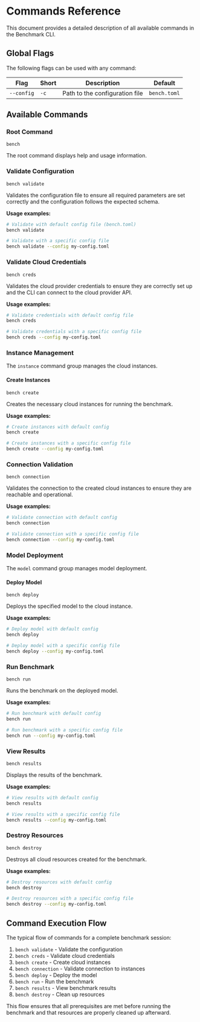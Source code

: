 # Commands Reference

This document provides a detailed description of all available commands in the Benchmark CLI.

## Global Flags

The following flags can be used with any command:

| Flag       | Short | Description                    | Default      |
| ---------- | ----- | ------------------------------ | ------------ |
| `--config` | `-c`  | Path to the configuration file | `bench.toml` |

## Available Commands

### Root Command

```
bench
```

The root command displays help and usage information.

### Validate Configuration

```
bench validate
```

Validates the configuration file to ensure all required parameters are set correctly and the configuration follows the expected schema.

**Usage examples:**

```bash
# Validate with default config file (bench.toml)
bench validate

# Validate with a specific config file
bench validate --config my-config.toml
```

### Validate Cloud Credentials

```
bench creds
```

Validates the cloud provider credentials to ensure they are correctly set up and the CLI can connect to the cloud provider API.

**Usage examples:**

```bash
# Validate credentials with default config file
bench creds

# Validate credentials with a specific config file
bench creds --config my-config.toml
```

### Instance Management

The `instance` command group manages the cloud instances.

#### Create Instances

```
bench create
```

Creates the necessary cloud instances for running the benchmark.

**Usage examples:**

```bash
# Create instances with default config
bench create

# Create instances with a specific config file
bench create --config my-config.toml
```

### Connection Validation

```
bench connection
```

Validates the connection to the created cloud instances to ensure they are reachable and operational.

**Usage examples:**

```bash
# Validate connection with default config
bench connection

# Validate connection with a specific config file
bench connection --config my-config.toml
```

### Model Deployment

The `model` command group manages model deployment.

#### Deploy Model

```
bench deploy
```

Deploys the specified model to the cloud instance.

**Usage examples:**

```bash
# Deploy model with default config
bench deploy

# Deploy model with a specific config file
bench deploy --config my-config.toml
```

### Run Benchmark

```
bench run
```

Runs the benchmark on the deployed model.

**Usage examples:**

```bash
# Run benchmark with default config
bench run

# Run benchmark with a specific config file
bench run --config my-config.toml
```

### View Results

```
bench results
```

Displays the results of the benchmark.

**Usage examples:**

```bash
# View results with default config
bench results

# View results with a specific config file
bench results --config my-config.toml
```

### Destroy Resources

```
bench destroy
```

Destroys all cloud resources created for the benchmark.

**Usage examples:**

```bash
# Destroy resources with default config
bench destroy

# Destroy resources with a specific config file
bench destroy --config my-config.toml
```

## Command Execution Flow

The typical flow of commands for a complete benchmark session:

1. `bench validate` - Validate the configuration
2. `bench creds` - Validate cloud credentials
3. `bench create` - Create cloud instances
4. `bench connection` - Validate connection to instances
5. `bench deploy` - Deploy the model
6. `bench run` - Run the benchmark
7. `bench results` - View benchmark results
8. `bench destroy` - Clean up resources

This flow ensures that all prerequisites are met before running the benchmark and that resources are properly cleaned up afterward.
